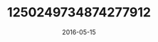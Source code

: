 ---
title: "1250249734874277912"
image: "2016-05-15 07.30.04 1250249734874277912_46248401"
date: "2016-05-15"
type: "photo"
---